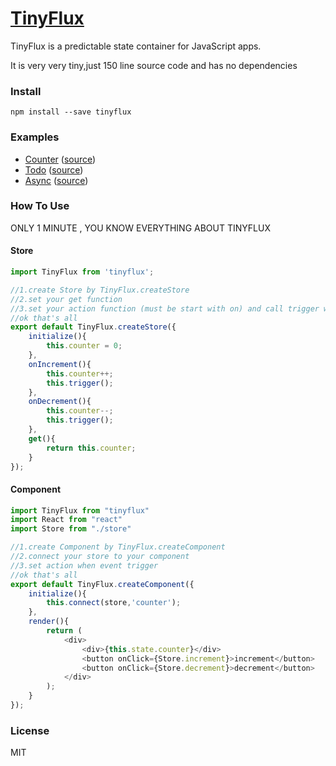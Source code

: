 # [TinyFlux](https://github.com/fishedee/TinyFlux)
TinyFlux is a predictable state container for JavaScript apps. 

It is very very tiny,just 150 line source code and has no dependencies

### Install

```
npm install --save tinyflux
```

### Examples

* [Counter](https://github.com/fishedee/TinyFlux/tree/master/examples/counter) ([source](https://github.com/fishedee/TinyFlux/tree/master/examples/counter))
* [Todo](https://github.com/fishedee/TinyFlux/tree/master/examples/todo) ([source](https://github.com/fishedee/TinyFlux/tree/master/examples/todo))
* [Async](https://github.com/fishedee/TinyFlux/tree/master/examples/async) ([source](https://github.com/fishedee/TinyFlux/tree/master/examples/async))

### How To Use
ONLY 1 MINUTE , YOU KNOW EVERYTHING ABOUT TINYFLUX

#### Store
```js
import TinyFlux from 'tinyflux';

//1.create Store by TinyFlux.createStore
//2.set your get function
//3.set your action function (must be start with on) and call trigger when data change
//ok that's all
export default TinyFlux.createStore({
	initialize(){
		this.counter = 0;
	},
	onIncrement(){
		this.counter++;
		this.trigger();
	},
	onDecrement(){
		this.counter--;
		this.trigger();
	},
	get(){
		return this.counter;
	}
});
```

#### Component
```js
import TinyFlux from "tinyflux"
import React from "react"
import Store from "./store"

//1.create Component by TinyFlux.createComponent
//2.connect your store to your component
//3.set action when event trigger
//ok that's all
export default TinyFlux.createComponent({
	initialize(){
		this.connect(store,'counter');
	},
	render(){
		return (
			<div>
				<div>{this.state.counter}</div>
				<button onClick={Store.increment}>increment</button>
				<button onClick={Store.decrement}>decrement</button>
			</div>
		);
	}
});
```

### License

MIT

